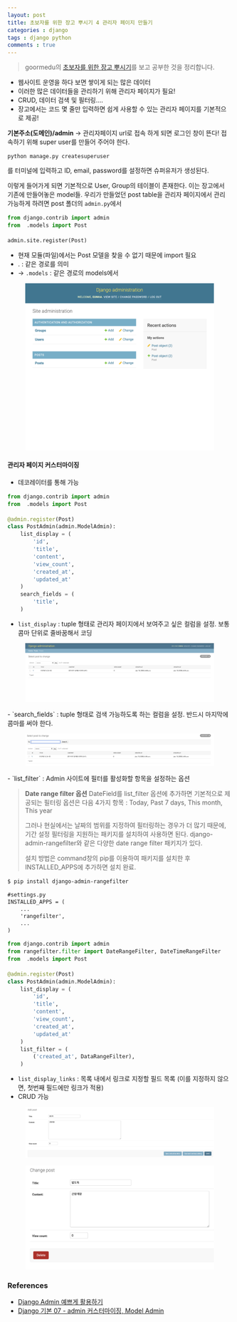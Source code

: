 ```yaml
---
layout: post
title: 초보자를 위한 장고 뿌시기 4 관리자 페이지 만들기
categories : django
tags : django python
comments : true
---
```


> goormedu의 [초보자를 위한 장고 뿌시기](https://edu.goorm.io/learn/lecture/16377/%EC%B4%88%EB%B3%B4%EC%9E%90%EB%A5%BC-%EC%9C%84%ED%95%9C-%EC%9E%A5%EA%B3%A0-django-%EB%BF%8C%EC%8B%9C%EA%B8%B0)를 보고 공부한 것을 정리합니다.

-	웹사이트 운영을 하다 보면 쌓이게 되는 많은 데이터
-	이러한 많은 데이터들을 관리하기 위해 관리자 페이지가 필요!
-	CRUD, 데이터 검색 및 필터링....
-	장고에서는 코드 몇 줄만 입력하면 쉽게 사용할 수 있는 관리자 페이지를 기본적으로 제공!

**기본주소(도메인)/admin** -> 관리자페이지 url로 접속 하게 되면 로그인 창이 뜬다! 접속하기 위해 super user를 만들어 주어야 한다.

```
python manage.py createsuperuser
```

를 터미널에 입력하고 ID, email, password를 설정하면 슈퍼유저가 생성된다.

이렇게 들어가게 되면 기본적으로 User, Group의 테이블이 존재한다. 이는 장고에서 기존에 만들어놓은 model들. 우리가 만들었던 post table을 관리자 페이지에서 관리 가능하게 하려면 post 폴더의 `admin.py`에서

```python
from django.contrib import admin
from  .models import Post

admin.site.register(Post)
```

-	현재 모듈(파일)에서는 Post 모델을 찾을 수 없기 때문에 import 필요
-	. : 같은 경로를 의미
-	-> `.models` : 같은 경로의 models에서

<center>
 <figure>
 <img src="/assets/post-img/admin-page-image1.png" alt="views">
 <figcaption></figcaption>
 </figure>
 </center>

#### 관리자 페이지 커스터마이징

-	데코레이터를 통해 가능

```python
from django.contrib import admin
from  .models import Post

@admin.register(Post)
class PostAdmin(admin.ModelAdmin):
    list_display = (
        'id',
        'title',
        'content',
        'view_count',
        'created_at',
        'updated_at'
    )
    search_fields = (
        'title',
    )
```

-	`list_display` : tuple 형태로 관리자 페이지에서 보여주고 싶은 컬럼을 설정. 보통 콤마 단위로 줄바꿈해서 코딩

<center>
 <figure>
 <img src="/assets/post-img/admin-page-image2.png" alt="views">
 <figcaption></figcaption>
 </figure>
 </center>
- `search_fields` : tuple 형태로 검색 가능하도록 하는 컬럼을 설정. 반드시 마지막에 콤마를 써야 한다.

<center>
 <figure>
 <img src="/assets/post-img/admin-page-image3.png" alt="views">
 <figcaption></figcaption>
 </figure>
 </center>
- `list_filter` : Admin 사이트에 필터를 활성화할 항목을 설정하는 옵션

> **Date range filter 옵션** DateField를 list_filter 옵션에 추가하면 기본적으로 제공되는 필터링 옵션은 다음 4가지 항목 : Today, Past 7 days, This month, This year
>
> 그러나 현실에서는 날짜의 범위를 지정하여 필터링하는 경우가 더 많기 때문에, 기간 설정 필터링을 지원하는 패키지를 설치하여 사용하면 된다. django-admin-rangefilter와 같은 다양한 date range filter 패키지가 있다.
>
> 설치 방법은 command창의 pip를 이용하여 패키지를 설치한 후 INSTALLED_APPS에 추가하면 설치 완료.

```
$ pip install django-admin-rangefilter
```

```
#settings.py
INSTALLED_APPS = (
    ...
    'rangefilter',
    ...
)
```

```python
from django.contrib import admin
from rangefilter.filter import DateRangeFilter, DateTimeRangeFilter
from  .models import Post

@admin.register(Post)
class PostAdmin(admin.ModelAdmin):
    list_display = (
        'id',
        'title',
        'content',
        'view_count',
        'created_at',
        'updated_at'
    )
    list_filter = (
        ('created_at', DataRangeFilter),
    )
```

-	`list_display_links` : 목록 내에서 링크로 지정할 필드 목록 (이를 지정하지 않으면, 첫번째 필드에만 링크가 적용)
-	CRUD 가능

<center>
 <figure>
 <img src="/assets/post-img/admin-page-image4.png" alt="views">
 <figcaption></figcaption>
 </figure>
 </center>

<center>
 <figure>
 <img src="/assets/post-img/admin-page-image5.png" alt="views">
 <figcaption></figcaption>
 </figure>
 </center>

### References

-	[Django Admin 예쁘게 활용하기](https://teamlab.github.io/jekyllDecent/blog/tutorials/Django-Admin-%EC%BB%A4%EC%8A%A4%ED%84%B0%EB%A7%88%EC%9D%B4%EC%A7%95)
-	[Django 기본 07 - admin 커스터마이징, Model Admin](https://wayhome25.github.io/django/2017/03/22/django-ep8-django-admin/)
